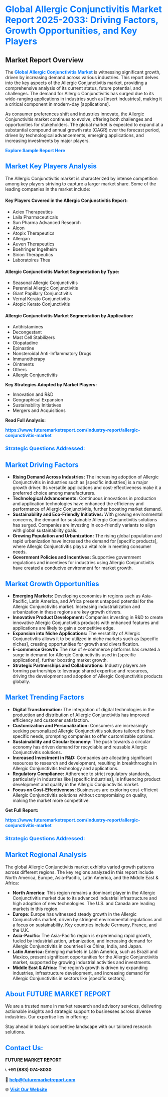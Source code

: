 <h1 style="color: #007BFF;">Global Allergic Conjunctivitis Market Report 2025-2033: Driving Factors, Growth Opportunities, and Key Players</h1>

<section id="overview">
<h2>Market Report Overview</h2>
<p>The <a href="https://www.futuremarketreport.com/industry-report/allergic-conjunctivitis-market" style="color: #007BFF; text-decoration: none;"><strong>Global Allergic Conjunctivitis Market</strong></a> is witnessing significant growth, driven by increasing demand across various industries. This report delves into the key aspects of the Allergic Conjunctivitis market, providing a comprehensive analysis of its current status, future potential, and challenges. The demand for Allergic Conjunctivitis has surged due to its wide-ranging applications in industries such as [insert industries], making it a critical component in modern-day [applications].</p>
<p>As consumer preferences shift and industries innovate, the Allergic Conjunctivitis market continues to evolve, offering both challenges and opportunities for stakeholders. The global market is expected to expand at a substantial compound annual growth rate (CAGR) over the forecast period, driven by technological advancements, emerging applications, and increasing investments by major players.</p>
</section>

<section id="overview">
<p><a href="https://www.futuremarketreport.com/request-sample/reportId=122772" style="color: #007BFF; text-decoration: none;"><strong>Explore Sample Report Here</strong></a></p>
</section>

<section id="key-players">
<h2 style="color: #007BFF;">Market Key Players Analysis</h2>
<p>The Allergic Conjunctivitis market is characterized by intense competition among key players striving to capture a larger market share. Some of the leading companies in the market include:</p>
<h4>Key Players Covered in the Allergic Conjunctivitis Report:</h4>
<ul><li>Aciex Therapeutics</li><li>Laila Pharmaceuticals</li><li>Sun Pharma Advanced Research</li><li>Alcon</li><li>Atopix Therapeutics</li><li>Allergan</li><li>Auven Therapeutics</li><li>Boehringer Ingelheim</li><li>Sirion Therapeutics</li><li>Laboratoires Thea</li></ul>
<h4>Allergic Conjunctivitis Market Segmentation by Type:</h4>
<ul><li>Seasonal Allergic Conjunctivitis</li><li>Perennial Allergic Conjunctivitis</li><li>Giant Papillary Conjunctivitis</li><li>Vernal Kerato Conjunctivitis</li><li>Atopic Kerato Conjunctivitis</li></ul>

<h4>Allergic Conjunctivitis Market Segmentation by Application:</h4>
<ul><li>Antihistamines</li><li>Decongestant</li><li>Mast Cell Stabilizers</li><li>Olopatadine</li><li>Epinastine</li><li>Nonsteroidal Anti-Inflammatory Drugs</li><li>Immunotherapy</li><li>Ointments</li><li>Others</li><li>Allergic Conjunctivitis</li></ul>
<p><strong>Key Strategies Adopted by Market Players:</strong></p>
<ul>
<li>Innovation and R&D</li>
<li>Geographical Expansion</li>
<li>Sustainability Initiatives</li>
<li>Mergers and Acquisitions</li>
</ul>
</section>

<section>
<p><strong>Read Full Analysis: </strong></p><a href="https://www.futuremarketreport.com/industry-report/allergic-conjunctivitis-market" style="color: #007BFF; text-decoration: none;"><strong>https://www.futuremarketreport.com/industry-report/allergic-conjunctivitis-market</strong></a>
<h3 style="color: #007BFF;">Strategic Questions Addressed:</h3>
</section>

<section id="driving-factors">
<h2 style="color: #007BFF;">Market Driving Factors</h2>
<ul>
<li><strong>Rising Demand Across Industries:</strong> The increasing adoption of Allergic Conjunctivitis in industries such as [specific industries] is a major growth driver. Its versatile applications and cost-effectiveness make it a preferred choice among manufacturers.</li>
<li><strong>Technological Advancements:</strong> Continuous innovations in production and application technologies have enhanced the efficiency and performance of Allergic Conjunctivitis, further boosting market demand.</li>
<li><strong>Sustainability and Eco-Friendly Initiatives:</strong> With growing environmental concerns, the demand for sustainable Allergic Conjunctivitis solutions has surged. Companies are investing in eco-friendly variants to align with global sustainability goals.</li>
<li><strong>Growing Population and Urbanization:</strong> The rising global population and rapid urbanization have increased the demand for [specific products], where Allergic Conjunctivitis plays a vital role in meeting consumer needs.</li>
<li><strong>Government Policies and Incentives:</strong> Supportive government regulations and incentives for industries using Allergic Conjunctivitis have created a conducive environment for market growth.</li>
</ul>
</section>

<section id="growth-opportunities">
<h2 style="color: #007BFF;">Market Growth Opportunities</h2>
<ul>
<li><strong>Emerging Markets:</strong> Developing economies in regions such as Asia-Pacific, Latin America, and Africa present untapped potential for the Allergic Conjunctivitis market. Increasing industrialization and urbanization in these regions are key growth drivers.</li>
<li><strong>Innovative Product Development:</strong> Companies investing in R&D to create innovative Allergic Conjunctivitis products with enhanced features and applications are likely to gain a competitive edge.</li>
<li><strong>Expansion into Niche Applications:</strong> The versatility of Allergic Conjunctivitis allows it to be utilized in niche markets such as [specific niches], creating opportunities for growth and diversification.</li>
<li><strong>E-commerce Growth:</strong> The rise of e-commerce platforms has created a surge in demand for Allergic Conjunctivitis used in [specific applications], further boosting market growth.</li>
<li><strong>Strategic Partnerships and Collaborations:</strong> Industry players are forming partnerships to leverage shared expertise and resources, driving the development and adoption of Allergic Conjunctivitis products globally.</li>
</ul>
</section>

<section id="trending-factors">
<h2 style="color: #007BFF;">Market Trending Factors</h2>
<ul>
<li><strong>Digital Transformation:</strong> The integration of digital technologies in the production and distribution of Allergic Conjunctivitis has improved efficiency and customer satisfaction.</li>
<li><strong>Customization and Personalization:</strong> Consumers are increasingly seeking personalized Allergic Conjunctivitis solutions tailored to their specific needs, prompting companies to offer customizable options.</li>
<li><strong>Sustainability and Circular Economy:</strong> The push towards a circular economy has driven demand for recyclable and reusable Allergic Conjunctivitis solutions.</li>
<li><strong>Increased Investment in R&D:</strong> Companies are allocating significant resources to research and development, resulting in breakthroughs in Allergic Conjunctivitis technology and applications.</li>
<li><strong>Regulatory Compliance:</strong> Adherence to strict regulatory standards, particularly in industries like [specific industries], is influencing product development and quality in the Allergic Conjunctivitis market.</li>
<li><strong>Focus on Cost-Effectiveness:</strong> Businesses are exploring cost-efficient Allergic Conjunctivitis solutions without compromising on quality, making the market more competitive.</li>
</ul>
</section>

<section>
<p><strong>Get Full Report: </strong></p><a href="https://www.futuremarketreport.com/industry-report/allergic-conjunctivitis-market" style="color: #007BFF; text-decoration: none;"><strong>https://www.futuremarketreport.com/industry-report/allergic-conjunctivitis-market</strong></a>
<h3 style="color: #007BFF;">Strategic Questions Addressed:</h3>
</section>


<section id="regional-analysis">
<h2 style="color: #007BFF;">Market Regional Analysis</h2>
<p>The global Allergic Conjunctivitis market exhibits varied growth patterns across different regions. The key regions analyzed in this report include North America, Europe, Asia-Pacific, Latin America, and the Middle East & Africa:</p>
<ul>
<li><strong>North America:</strong> This region remains a dominant player in the Allergic Conjunctivitis market due to its advanced industrial infrastructure and high adoption of new technologies. The U.S. and Canada are leading markets in this region.</li>
<li><strong>Europe:</strong> Europe has witnessed steady growth in the Allergic Conjunctivitis market, driven by stringent environmental regulations and a focus on sustainability. Key countries include Germany, France, and the U.K.</li>
<li><strong>Asia-Pacific:</strong> The Asia-Pacific region is experiencing rapid growth, fueled by industrialization, urbanization, and increasing demand for Allergic Conjunctivitis in countries like China, India, and Japan.</li>
<li><strong>Latin America:</strong> Emerging markets in Latin America, such as Brazil and Mexico, present significant opportunities for the Allergic Conjunctivitis market, supported by growing industrial activities and investments.</li>
<li><strong>Middle East & Africa:</strong> The region’s growth is driven by expanding industries, infrastructure development, and increasing demand for Allergic Conjunctivitis in sectors like [specific sectors].</li>
</ul>
</section>

<footer>
<h2 style="color: #007BFF;">About FUTURE MARKET REPORT</h2>
<p>We are a trusted name in market research and advisory services, delivering actionable insights and strategic support to businesses across diverse industries. Our expertise lies in offering:</p>

<p>Stay ahead in today’s competitive landscape with our tailored research solutions.</p>

<h2 style="color: #007BFF;">Contact Us:</h2>
<p><strong>FUTURE MARKET REPORT</strong></p>
<p>📞 <strong>+91 (883) 074-8030</strong></p>
<p>📧 <strong><a href="mailto:help@futuremarketreport.com" style="color: #007BFF;">help@futuremarketreport.com</a></strong></p>
<p>🌐 <strong><a href="https://www.futuremarketreport.com/" style="color: #007BFF;">Visit Our Website</a></strong></p>
</footer>